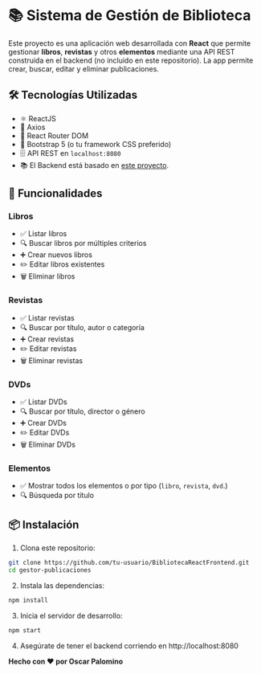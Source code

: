 # 📚 Sistema de Gestión de Biblioteca

Este proyecto es una aplicación web desarrollada con **React** que permite gestionar **libros**, **revistas** y otros **elementos** mediante una API REST construida en el backend (no incluido en este repositorio). La app permite crear, buscar, editar y eliminar publicaciones.

## 🛠 Tecnologías Utilizadas

- ⚛️ ReactJS
- 🧪 Axios
- 🧾 React Router DOM
- 🎨 Bootstrap 5 (o tu framework CSS preferido)
- 🗄️ API REST en `localhost:8080`
- 📚 El Backend está basado en [este proyecto](https://github.com/oscar-dev91/BibliotecaRestAndWeb-SpringBoot).

## 🚀 Funcionalidades

### Libros

- ✅ Listar libros
- 🔍 Buscar libros por múltiples criterios
- ➕ Crear nuevos libros
- ✏️ Editar libros existentes
- 🗑️ Eliminar libros

### Revistas

- ✅ Listar revistas
- 🔍 Buscar por título, autor o categoría
- ➕ Crear revistas
- ✏️ Editar revistas
- 🗑️ Eliminar revistas

### DVDs

- ✅ Listar DVDs
- 🔍 Buscar por título, director o género
- ➕ Crear DVDs
- ✏️ Editar DVDs
- 🗑️ Eliminar DVDs

### Elementos

- ✅ Mostrar todos los elementos o por tipo (`libro`, `revista`, `dvd`.)
- 🔍 Búsqueda por título

## 📦 Instalación

1. Clona este repositorio:

```bash
git clone https://github.com/tu-usuario/BibliotecaReactFrontend.git
cd gestor-publicaciones
```
2. Instala las dependencias:
```bash
npm install
```
3. Inicia el servidor de desarrollo:
```bash
npm start
```
4. Asegúrate de tener el backend corriendo en http://localhost:8080


**Hecho con ❤️ por Oscar Palomino** 